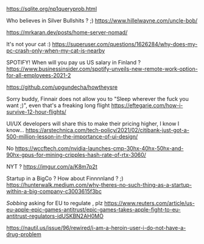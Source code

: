 https://sqlite.org/np1queryprob.html

Who believes in Silver Bullshits ? ;)
https://www.hillelwayne.com/uncle-bob/

https://mrkaran.dev/posts/home-server-nomad/


It's not your cat :)
https://superuser.com/questions/1626284/why-does-my-pc-crash-only-when-my-cat-is-nearby

SPOTIFY! When will you pay us US salary in Finland ?
https://www.businessinsider.com/spotify-unveils-new-remote-work-option-for-all-employees-2021-2

https://github.com/upgundecha/howtheysre


Sorry buddy, Finnair does not allow you to "Sleep wherever the fuck you want ;)", even that's a freaking long flight
https://eftegarie.com/how-i-survive-12-hour-flights/

UI/UX developers will share this to make their pricing higher, I know I know...
https://arstechnica.com/tech-policy/2021/02/citibank-just-got-a-500-million-lesson-in-the-importance-of-ui-design/

No
https://wccftech.com/nvidia-launches-cmp-30hx-40hx-50hx-and-90hx-gpus-for-mining-cripples-hash-rate-of-rtx-3060/

NYT ?
https://imgur.com/a/K8m7p2t

Startup in a BigCo ? How about Finnnnland ? ;)
https://hunterwalk.medium.com/why-theres-no-such-thing-as-a-startup-within-a-big-company-c3003615f3bc

*Sobbing* asking for EU to regulate , plz
https://www.reuters.com/article/us-eu-apple-epic-games-antitrust/epic-games-takes-apple-fight-to-eu-antitrust-regulators-idUSKBN2AH0MO

https://nautil.us/issue/96/rewired/i-am-a-heroin-user-i-do-not-have-a-drug-problem